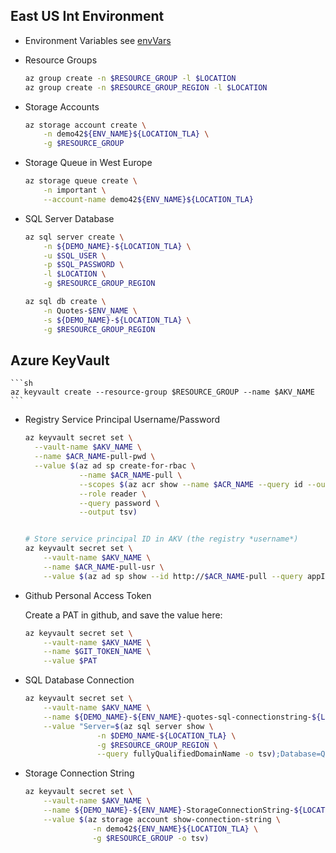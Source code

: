 
## East US Int Environment
- Environment Variables
    see [envVars](./envVars.md)
- Resource Groups
    ```sh
    az group create -n $RESOURCE_GROUP -l $LOCATION
    az group create -n $RESOURCE_GROUP_REGION -l $LOCATION
    ```

- Storage Accounts
    ```sh
    az storage account create \
        -n demo42${ENV_NAME}${LOCATION_TLA} \
        -g $RESOURCE_GROUP
    ```

- Storage Queue in West Europe
    ```sh
    az storage queue create \
        -n important \
        --account-name demo42${ENV_NAME}${LOCATION_TLA}
    ```
- SQL Server Database
    ```sh
    az sql server create \
        -n ${DEMO_NAME}-${LOCATION_TLA} \
        -u $SQL_USER \
        -p $SQL_PASSWORD \
        -l $LOCATION \
        -g $RESOURCE_GROUP_REGION

    az sql db create \
        -n Quotes-$ENV_NAME \
        -s ${DEMO_NAME}-${LOCATION_TLA} \
        -g $RESOURCE_GROUP_REGION
    ```

## Azure KeyVault
    ```sh
    az keyvault create --resource-group $RESOURCE_GROUP --name $AKV_NAME
    ```

- Registry Service Principal Username/Password
    ```sh
    az keyvault secret set \
      --vault-name $AKV_NAME \
      --name $ACR_NAME-pull-pwd \
      --value $(az ad sp create-for-rbac \
                --name $ACR_NAME-pull \
                --scopes $(az acr show --name $ACR_NAME --query id --output tsv) \
                --role reader \
                --query password \
                --output tsv)


    # Store service principal ID in AKV (the registry *username*)
    az keyvault secret set \
        --vault-name $AKV_NAME \
        --name $ACR_NAME-pull-usr \
        --value $(az ad sp show --id http://$ACR_NAME-pull --query appId --output tsv)
    ```

- Github Personal Access Token
    
    Create a PAT in github, and save the value here:
    ```sh
    az keyvault secret set \
        --vault-name $AKV_NAME \
        --name $GIT_TOKEN_NAME \
        --value $PAT
    ```

- SQL Database Connection
    ```sh
    az keyvault secret set \
        --vault-name $AKV_NAME \
        --name ${DEMO_NAME}-${ENV_NAME}-quotes-sql-connectionstring-${LOCATION_TLA} \
        --value "Server=$(az sql server show \
                    -n $DEMO_NAME-${LOCATION_TLA} \
                    -g $RESOURCE_GROUP_REGION \
                    --query fullyQualifiedDomainName -o tsv);Database=Quotes-$ENV_NAME;User=${SQL_USER};Password=${SQL_PASSWORD};"


- Storage Connection String
    ```sh
    az keyvault secret set \
        --vault-name $AKV_NAME \
        --name ${DEMO_NAME}-${ENV_NAME}-StorageConnectionString-${LOCATION_TLA} \
        --value $(az storage account show-connection-string \
                   -n demo42${ENV_NAME}${LOCATION_TLA} \
                   -g $RESOURCE_GROUP -o tsv)
    ```



